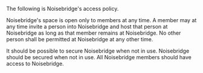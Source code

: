 The following is Noisebridge's access policy.

Noisebridge's space is open only to members at any time. A member may at any time invite a person into Noisebridge and host that person at Noisebridge as long as that member remains at Noisebridge. No other person shall be permitted at Noisebridge at any other time. 

It should be possible to secure Noisebridge when not in use. Noisebridge should be secured when not in use. All Noisebridge members should have access to Noisebridge.
